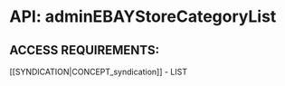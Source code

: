 # API: adminEBAYStoreCategoryList


## ACCESS REQUIREMENTS: ##
[[SYNDICATION|CONCEPT_syndication]] - LIST

